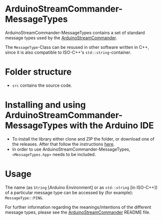 # ArduinoStreamCommander-MessageTypes
ArduinoStreamCommander-MessageTypes contains a set of standard message types used by the [ArduinoStreamCommander](https://github.com/je-s/ArduinoStreamCommander).

The `MessageType`-Class can be resused in other software written in C++, since it is also compatible to ISO-C++'s `std::string`-container.
# Folder structure
* `src`  contains the source code.
# Installing and using ArduinoStreamCommander-MessageTypes with the Arduino IDE
* To install the library either clone and ZIP the folder, or download one of the releases. After that follow the instructions [here](https://www.arduino.cc/en/Guide/Libraries#toc2).
* In order to use ArduinoStreamCommander-MessageTypes, `<MessageTypes.hpp>` needs to be included.
# Usage
The name (as `String` [Arduino Environment] or as `std::string` [in ISO-C++]) of a particular message type can be accessed by (for example): `MessageType::PING`.

For further information regarding the meanings/intentions of the different message types, please see the [ArduinoStreamCommander](https://github.com/je-s/ArduinoStreamCommander) README file.

